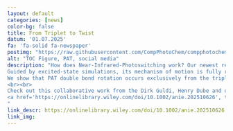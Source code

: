```yaml
---
layout: default
categories: [news]
color-bg: false
title: From Triplet to Twist
datum: '01.07.2025'
fa: 'fa-solid fa-newspaper'
postimg: "https://raw.githubusercontent.com/CompPhotoChem/compphotochem.github.io/main/img/gallery/social_TOC_ACIE2025_PAT-mech.jpeg"
alt: "TOC Figure, PAT, social media"
description: "How does Near-Infrared-Photoswitching work? Our newest research delivers an ultrafast molecular movie of the all-red-light photoswitch peri-Anthracenethioindigo (PAT) in action! 
Guided by excited-state simulations, its mechanism of motion is fully revealed. 
We show that PAT double bond rotation occurs exclusively from the triplet state – but it is stable in air due to very favorable energy levels.
<br><br>
Check out this collaborative work from the Dirk Guldi, Henry Dube and our lab (Martina Hartinger): 
<a href='https://onlinelibrary.wiley.com/doi/10.1002/anie.202510626', target='_blank'>Link to Journal Artcile</a>.
"
link_descr: https://onlinelibrary.wiley.com/doi/10.1002/anie.202510626
link_img: 
---
```

